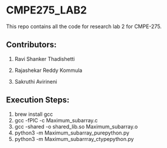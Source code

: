 # CMPE275_LAB2
This repo contains all the code for research lab 2 for CMPE-275.

## Contributors: 

1) Ravi Shanker Thadishetti

2) Rajashekar Reddy Kommula

3) Sakruthi Avirineni

## Execution Steps:

1) brew install gcc
2) gcc -fPIC -c Maximum_subarray.c
3) gcc -shared -o shared_lib.so Maximum_subarray.o
4) python3 -m Maximum_subarray_purepython.py
5) python3 -m Maximum_subarrray_ctypepython.py
